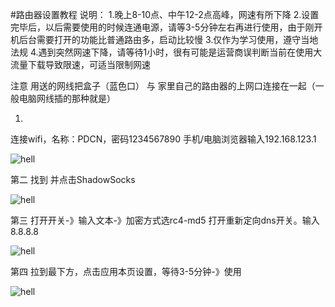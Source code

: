 #路由器设置教程
说明：
1.晚上8-10点、中午12-2点高峰，网速有所下降
2.设置完毕后，以后需要使用的时候连通电源，请等3-5分钟左右再进行使用，由于刚开机后台需要打开的功能比普通路由多，启动比较慢
3.仅作为学习使用，遵守当地法规
4.遇到突然网速下降，请等待1小时，很有可能是运营商误判断当前在使用大流量下载导致限速，可适当限制网速

注意
用送的网线把盒子（蓝色口） 与 家里自己的路由器的上网口连接在一起（一般电脑网线插的那种就是）

1.
连接wifi，名称：PDCN，密码1234567890
手机/电脑浏览器输入192.168.123.1

![hell](https://github.com/yanzhengma001/TEST/blob/master/1.jpg)



第二
找到 并点击ShadowSocks

![hell](https://github.com/yanzhengma001/TEST/blob/master/2.jpg)




第三
打开开关-》输入文本-》加密方式选rc4-md5
打开重新定向dns开关。输入8.8.8.8

![hell](https://github.com/yanzhengma001/TEST/blob/master/00.jpg)





第四
拉到最下方，点击应用本页设置，等待3-5分钟-》使用

![hell](https://github.com/yanzhengma001/TEST/blob/master/4.jpg)
